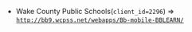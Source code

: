  - Wake County Public Schools(`client_id=2296`) => [`http://bb9.wcpss.net/webapps/Bb-mobile-BBLEARN/`](http://bb9.wcpss.net/webapps/Bb-mobile-BBLEARN/)
